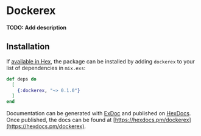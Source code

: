 # Dockerex

**TODO: Add description**

## Installation

If [available in Hex](https://hex.pm/docs/publish), the package can be installed
by adding `dockerex` to your list of dependencies in `mix.exs`:

```elixir
def deps do
  [
    {:dockerex, "~> 0.1.0"}
  ]
end
```

Documentation can be generated with [ExDoc](https://github.com/elixir-lang/ex_doc)
and published on [HexDocs](https://hexdocs.pm). Once published, the docs can
be found at [https://hexdocs.pm/dockerex](https://hexdocs.pm/dockerex).

